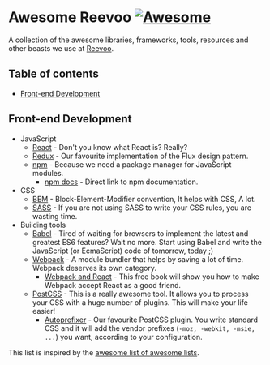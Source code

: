 # Awesome Reevoo [![Awesome](https://cdn.rawgit.com/sindresorhus/awesome/d7305f38d29fed78fa85652e3a63e154dd8e8829/media/badge.svg)](https://github.com/sindresorhus/awesome)
A collection of the awesome libraries, frameworks, tools, resources and other beasts we use at [Reevoo](http://reevoo.github.io/).

## Table of contents

- [Front-end Development](#front-end-development)

## Front-end Development

- JavaScript
  - [React](https://facebook.github.io/react/) - Don't you know what React is? Really?
  - [Redux](http://redux.js.org/) - Our favourite implementation of the Flux design pattern.
  - [npm](https://www.npmjs.com/) - Because we need a package manager for JavaScript modules.
    - [npm docs](https://docs.npmjs.com/) - Direct link to npm documentation.
- CSS
  - [BEM](https://en.bem.info/) - Block-Element-Modifier convention, It helps with CSS, A lot.
  - [SASS](http://sass-lang.com/) - If you are not using SASS to write your CSS rules, you are wasting time.
- Building tools
  - [Babel](https://babeljs.io/) - Tired of waiting for browsers to implement the latest and greatest ES6 features? Wait no more. Start using Babel and write the JavaScript (or EcmaScript) code of tomorrow, today ;)
  - [Webpack](https://webpack.github.io/) - A module bundler that helps by saving a lot of time. Webpack deserves its own category.
    - [Webpack and React](http://survivejs.com/webpack_react/introduction/) - This free book will show you how to make Webpack accept React as a good friend.
  - [PostCSS](http://postcss.org/) - This is a really awesome tool. It allows you to process your CSS with a huge number of plugins. This will make your life easier!
    - [Autoprefixer](https://github.com/postcss/autoprefixer) - Our favourite PostCSS plugin. You write standard CSS and it will add the vendor prefixes (`-moz, -webkit, -msie, ...`) you want, according to your configuration.

This list is inspired by the [awesome list of awesome lists](https://github.com/sindresorhus/awesome).
